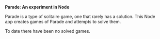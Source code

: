 **Parade: An experiment in Node**

Parade is a type of solitaire game, one that rarely has a solution.  This Node app creates games of Parade and attempts to solve them.

To date there have been no solved games.
